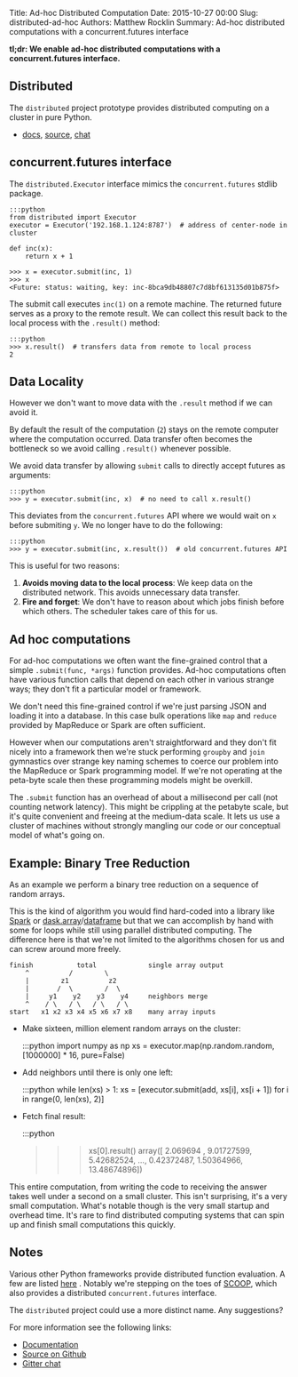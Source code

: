 Title: Ad-hoc Distributed Computation
Date: 2015-10-27 00:00
Slug: distributed-ad-hoc
Authors: Matthew Rocklin
Summary: Ad-hoc distributed computations with a concurrent.futures interface

**tl;dr: We enable ad-hoc distributed computations with a concurrent.futures
interface.**


Distributed
-----------

The `distributed` project prototype provides distributed computing on a cluster
in pure Python.

*  [docs](http://distributed.readthedocs.org/en/latest/),
   [source](http://github.com/mrocklin/distributed/),
   [chat](https://gitter.im/mrocklin/distributed)

concurrent.futures interface
------------------------------

The `distributed.Executor` interface mimics the `concurrent.futures` stdlib package.

    :::python
    from distributed import Executor
    executor = Executor('192.168.1.124:8787')  # address of center-node in cluster

    def inc(x):
        return x + 1

    >>> x = executor.submit(inc, 1)
    >>> x
    <Future: status: waiting, key: inc-8bca9db48807c7d8bf613135d01b875f>

The submit call executes `inc(1)` on a remote machine.  The returned future
serves as a proxy to the remote result.  We can collect this result back to the
local process with the `.result()` method:

    :::python
    >>> x.result()  # transfers data from remote to local process
    2


Data Locality
-------------

However we don't want to move data with the `.result` method if we can avoid it.

By default the result of the computation (`2`) stays on the remote computer
where the computation occurred.  Data transfer often becomes the bottleneck so
we avoid calling `.result()` whenever possible.

We avoid data transfer by allowing `submit` calls to directly accept futures as
arguments:

    :::python
    >>> y = executor.submit(inc, x)  # no need to call x.result()

This deviates from the `concurrent.futures` API where we would wait on `x`
before submiting `y`.  We no longer have to do the following:

    :::python
    >>> y = executor.submit(inc, x.result())  # old concurrent.futures API

This is useful for two reasons:

1.  **Avoids moving data to the local process**:  We keep data on the
distributed network.  This avoids unnecessary data transfer.
2.  **Fire and forget**: We don't have to reason about which jobs finish before
which others.  The scheduler takes care of this for us.


Ad hoc computations
-------------------

For ad-hoc computations we often want the fine-grained control that a simple
`.submit(func, *args)` function provides.  Ad-hoc computations often have
various function calls that depend on each other in various strange ways; they
don't fit a particular model or framework.

We don't need this fine-grained control if we're just parsing JSON and loading
it into a database.  In this case bulk operations like `map` and `reduce`
provided by MapReduce or Spark are often sufficient.

However when our computations aren't straightforward and they don't fit nicely
into a framework then we're stuck performing `groupby` and `join` gymnastics
over strange key naming schemes to coerce our problem into the MapReduce or
Spark programming model.  If we're not operating at the peta-byte scale then
these programming models might be overkill.

The `.submit` function has an overhead of about a millisecond per call (not
counting network latency).  This might be crippling at the petabyte scale, but
it's quite convenient and freeing at the medium-data scale.  It lets us use a
cluster of machines without strongly mangling our code or our conceptual model
of what's going on.


Example: Binary Tree Reduction
------------------------------

As an example we perform a binary tree reduction on a sequence of random
arrays.

This is the kind of algorithm you would find hard-coded into a library like
[Spark](http://spark.apache.org/) or
[dask.array](http://dask.pydata.org/en/latest/array.html)/[dataframe](http://dask.pydata.org/en/latest/dataframe.html)
but that we can accomplish by hand with some for loops while still using
parallel distributed computing.  The difference here is that we're not limited
to the algorithms chosen for us and can screw around more freely.

    finish           total             single array output
        ^          /        \
        |        z1          z2
        |       /  \        /  \
        |     y1    y2    y3    y4     neighbors merge
        ^    / \   / \   / \   / \
    start   x1 x2 x3 x4 x5 x6 x7 x8    many array inputs

*  Make sixteen, million element random arrays on the cluster:

    :::python
    import numpy as np
    xs = executor.map(np.random.random, [1000000] * 16, pure=False)

*  Add neighbors until there is only one left:

    :::python
    while len(xs) > 1:
        xs = [executor.submit(add, xs[i], xs[i + 1])
              for i in range(0, len(xs), 2)]

*  Fetch final result:

    :::python
    >>> xs[0].result()
    array([  2.069694  ,   9.01727599,   5.42682524, ...,   0.42372487,
             1.50364966,  13.48674896])

This entire computation, from writing the code to receiving the answer takes
well under a second on a small cluster.  This isn't surprising, it's a very
small computation.  What's notable though is the very small startup and
overhead time.  It's rare to find distributed computing systems that can spin
up and finish small computations this quickly.

Notes
-----

Various other Python frameworks provide distributed function evaluation.  A few
are listed [here](http://distributed.readthedocs.org/en/latest/related-work.html)
.  Notably we're stepping on the toes of
[SCOOP](http://scoop.readthedocs.org/en/0.7/), which also provides a
distributed `concurrent.futures` interface.

The `distributed` project could use a more distinct name.  Any suggestions?

For more information see the following links:

*   [Documentation](http://distributed.readthedocs.org/en/latest/)
*   [Source on Github](http://github.com/mrocklin/distributed/)
*   [Gitter chat](https://gitter.im/mrocklin/distributed)
